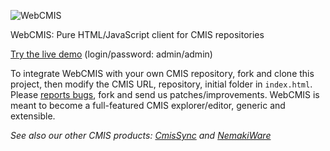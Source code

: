 ![WebCMIS](https://raw.github.com/nicolas-raoul/WebCMIS/master/logo.png)

WebCMIS: Pure HTML/JavaScript client for CMIS repositories

[Try the live demo](http://nicolas-raoul.github.io/WebCMIS/) (login/password: admin/admin)

To integrate WebCMIS with your own CMIS repository, fork and clone this project, then modify the CMIS URL, repository, initial folder in `index.html`.
Please [reports bugs](https://github.com/nicolas-raoul/WebCMIS/issues), fork and send us patches/improvements. WebCMIS is meant to become a full-featured CMIS explorer/editor, generic and extensible.

*See also our other CMIS products: [CmisSync](http://CmisSync.com) and [NemakiWare](http://NemakiWare.com)*
